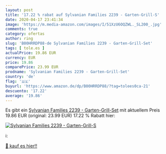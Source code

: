 ```yaml
---
layout: post
title: '17.22 % rabat auf Sylvanian Families 2239 - Garten-Grill-S'
date: 2020-04-17 23:41:34
image: 'https://m.media-amazon.com/images/I/51XzU6OQZWL._SL200_.jpg'
comments: true
category: ofertas
author: ring
slug: 'B00HRRDP88-de Sylvanian Families 2239 - Garten-Grill-Set'
tags: [ tole.es ]
actualPrice: 19.86 EUR
currency: EUR
price: 19.86
comparePrice: 23.99 EUR
prodname: 'Sylvanian Families 2239 - Garten-Grill-Set'
country: 'de'
flag: '🇩🇪'
buyurl: 'https://www.amazon.de/dp/B00HRRDP88/?tag=tolees0ca-21'
descuento: '17.22'
average: '19.86'
---
```


Es gibt ein [Sylvanian Families 2239 - Garten-Grill-Set](https://www.amazon.de/dp/B00HRRDP88/?tag=tolees0ca-21) mit aktuellem Preis 19.86 EUR (original: 23.99 EUR) 17.22 % Rabatt hier:

[![Sylvanian Families 2239 - Garten-Grill-S](https://m.media-amazon.com/images/I/51XzU6OQZWL._SL200_.jpg)](https://www.amazon.de/dp/B00HRRDP88/?tag=tolees0ca-21)

ℹ️:


[🛒 kauf es hier!!](https://www.amazon.de/dp/B00HRRDP88/?tag=tolees0ca-21)
